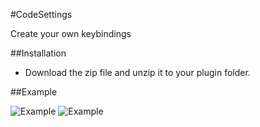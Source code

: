 #CodeSettings

Create your own keybindings

##Installation

- Download the zip file and unzip it to your plugin folder.

##Example

![Example](http://andrano.de/Plugins/img/settings_dialog.jpg "Example")
![Example](http://andrano.de/Plugins/img/settings.jpg "Example")